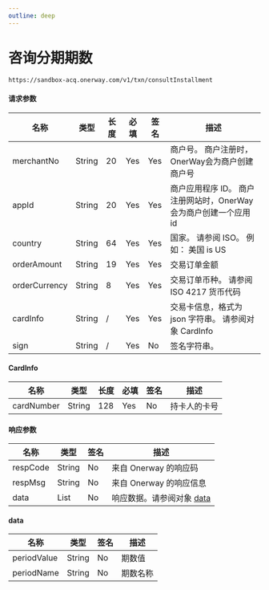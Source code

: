```yaml
---
outline: deep
---
```


<script lang="ts" setup>

</script>

# 咨询分期期数  <Badge text="POST" type="tip"></Badge>

`https://sandbox-acq.onerway.com/v1/txn/consultInstallment`

#### 请求参数

<div class="custom-table bordered-table">

| 名称            | 类型     | 长度 | 必填  | 签名  | 描述                                     |
|---------------|--------|----|-----|-----|----------------------------------------|
| merchantNo    | String | 20 | Yes | Yes | 商户号。 商户注册时，OnerWay会为商户创建商户号            |
| appId         | String | 20 | Yes | Yes | 商户应用程序 ID。 商户注册网站时，OnerWay会为商户创建一个应用id |
| country       | String | 64 | Yes | Yes | 国家。 请参阅 ISO。 例如： 美国 is US              |
| orderAmount   | String | 19 | Yes | Yes | 交易订单金额                                 |
| orderCurrency | String | 8  | Yes | Yes | 交易订单币种。 请参阅 ISO 4217 货币代码              |
| cardInfo      | String | /  | Yes | Yes | 交易卡信息，格式为 json 字符串。 请参阅对象 CardInfo     |
| sign          | String | /  | Yes | No  | 签名字符串。                                 |

</div>

#### CardInfo

<div class="custom-table bordered-table">

| 名称         | 类型     | 长度  | 必填  | 签名 | 描述     |
|------------|--------|-----|-----|----|--------|
| cardNumber | String | 128 | Yes | No | 持卡人的卡号 |

</div>

#### 响应参数

<div class="custom-table bordered-table">

| 名称       | 类型     | 签名 | 描述                                       |
|----------|--------|----|------------------------------------------|
| respCode | String | No | 来自 Onerway 的响应码                          |
| respMsg  | String | No | 来自 Onerway 的响应信息                         |
| data     | List   | No | 响应数据。请参阅对象 [data](./installment.md#data) |

</div>

#### data

<div class="custom-table bordered-table">

| 名称          | 类型     | 签名 | 描述   |
|-------------|--------|----|------|
| periodValue | String | No | 期数值  |
| periodName  | String | No | 期数名称 |

</div>